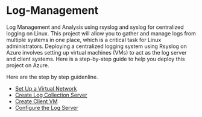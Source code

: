 # Log-Management
Log Management and Analysis using rsyslog and syslog for centralized logging on Linux. This project will allow you to gather and manage logs from multiple systems in one place, which is a critical task for Linux administrators. Deploying a centralized logging system using Rsyslog on Azure involves setting up virtual machines (VMs) to act as the log server and client systems. Here is a step-by-step guide to help you deploy this project on Azure.

Here are the step by step guidenline. 

 - [Set Up a Virtual Network](https://github.com/TayLuo/Linux-Log-Management/blob/main/Create%20Virtual%20Network)
-  [Create Log Collection Server](https://github.com/TayLuo/Linux-Log-Management/blob/main/Create%20the%20Log%20Server%20VM)
-  [Create Client VM](https://github.com/TayLuo/Linux-Log-Management/blob/main/Deploy%20Client%20VM)
-  [Configure the Log Server](https://github.com/TayLuo/Linux-Log-Management/blob/main/Deploy%20Client%20VM)
